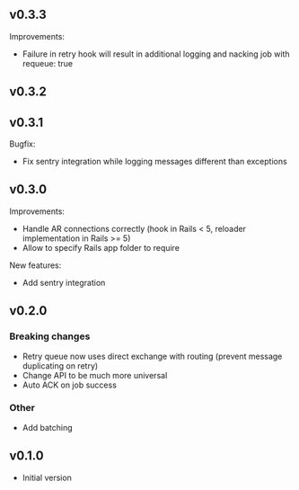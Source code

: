 ## v0.3.3

Improvements:
* Failure in retry hook will result in additional logging and nacking job with requeue: true

## v0.3.2

## v0.3.1

Bugfix:
* Fix sentry integration while logging messages different than exceptions

## v0.3.0

Improvements:
* Handle AR connections correctly (hook in Rails < 5, reloader implementation in Rails >= 5)
* Allow to specify Rails app folder to require

New features:
* Add sentry integration

## v0.2.0

### Breaking changes

* Retry queue now uses direct exchange with routing (prevent message duplicating on retry)
* Change API to be much more universal
* Auto ACK on job success

### Other

* Add batching

## v0.1.0

* Initial version
